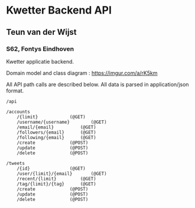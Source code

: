 # Kwetter Backend API

## Teun van der Wijst

### S62, Fontys Eindhoven

Kwetter applicatie backend.

Domain model and class diagram : https://imgur.com/a/rK5km

All API path calls are described below. All data is parsed in application/json format.

    /api

	/accounts
		/{limit}			(@GET)
		/username/{username}		(@GET)
		/email/{email}			(@GET)
		/followers/{email}		(@GET)
		/following/{email}		(@GET)
		/create				(@POST)
		/update				(@POST)
		/delete				(@POST)
	
	/tweets
		/{id}				(@GET)
		/user/{limit}/{email}		(@GET)
		/recent/{limit}			(@GET)
		/tag/{limit}/{tag}		(@GET)
		/create				(@POST)
		/update				(@POST)
		/delete				(@POST)
